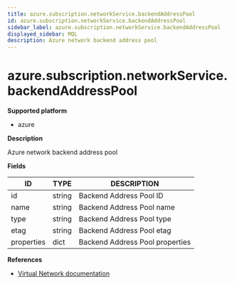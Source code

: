```yaml
---
title: azure.subscription.networkService.backendAddressPool
id: azure.subscription.networkService.backendAddressPool
sidebar_label: azure.subscription.networkService.backendAddressPool
displayed_sidebar: MQL
description: Azure network backend address pool
---
```


# azure.subscription.networkService.backendAddressPool

**Supported platform**

- azure

**Description**

Azure network backend address pool

**Fields**

| ID         | TYPE   | DESCRIPTION                     |
| ---------- | ------ | ------------------------------- |
| id         | string | Backend Address Pool ID         |
| name       | string | Backend Address Pool name       |
| type       | string | Backend Address Pool type       |
| etag       | string | Backend Address Pool etag       |
| properties | dict   | Backend Address Pool properties |

**References**

- [Virtual Network documentation](https://learn.microsoft.com/en-us/azure/virtual-network/)
